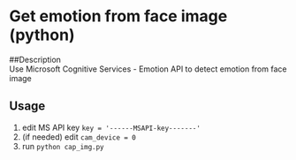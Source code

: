 # Get emotion from face image (python)

##Description  
Use Microsoft Cognitive Services - Emotion API to detect emotion from face image

## Usage  
1. edit MS API key ``key = '------MSAPI-key-------'``  
2. (if needed) edit ``cam_device = 0``  
3. run ``python cap_img.py``  
